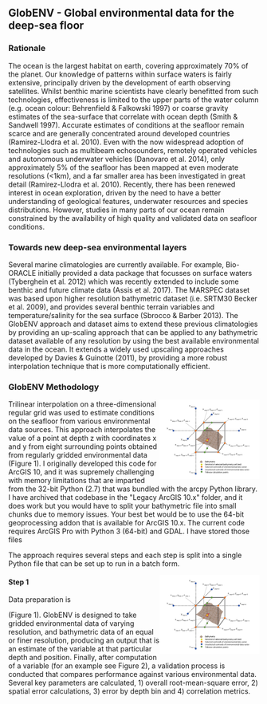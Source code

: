## GlobENV - Global environmental data for the deep-sea floor

### Rationale
The ocean is the largest habitat on earth, covering approximately 70% of the planet. Our knowledge of patterns within surface waters is fairly extensive, principally driven by the development of earth observing satellites. Whilst benthic marine scientists have clearly benefitted from such technologies, effectiveness is limited to the upper parts of the water column (e.g. ocean colour: Behrenfield & Falkowski 1997) or coarse gravity estimates of the sea-surface that correlate with ocean depth (Smith & Sandwell 1997). Accurate estimates of conditions at the seafloor remain scarce and are generally concentrated around developed countries (Ramirez-Llodra et al. 2010). Even with the now widespread adoption of technologies such as multibeam echosounders, remotely operated vehicles and autonomous underwater vehicles (Danovaro et al. 2014), only approximately 5% of the seafloor has been mapped at even moderate resolutions (<1km), and a far smaller area has been investigated in great detail (Ramirez-Llodra et al. 2010). Recently, there has been renewed interest in ocean exploration, driven by the need to have a better understanding of geological features, underwater resources and species distributions. However, studies in many parts of our ocean remain constrained by the availability of high quality and validated data on seafloor conditions.

### Towards new deep-sea environmental layers
Several marine climatologies are currently available. For example, Bio-ORACLE initially provided a data package that focusses on surface waters (Tyberghein et al. 2012) which was recently extended to include some benthic and future climate data (Assis et al. 2017). The MARSPEC dataset was based upon higher resolution bathymetric dataset (i.e. SRTM30 Becker et al. 2009), and provides several benthic terrain variables and temperature/salinity for the sea surface (Sbrocco & Barber 2013). The GlobENV approach and dataset aims to extend these previous climatologies by providing an up-scaling approach that can be applied to any bathymetric dataset available of any resolution by using the best available environmental data in the ocean. It extends a widely used upscaling approaches developed by Davies & Guinotte (2011), by providing a more robust interpolation technique that is more computationally efficient.

### GlobENV Methodology
<picture>
  <a href="./Images/Figure_1_light.png">
  <source media="(prefers-color-scheme: dark)" srcset="./Images/Figure_1_dark.png">
  <img alt="Text changing depending on mode. Light: 'So light!' Dark: 'So dark!'" src="./Images/Figure_1_light.png" width="200", align="right">
  </a>
</picture>
Trilinear interpolation on a three-dimensional regular grid was used to estimate conditions on the seafloor from various environmental data sources. This approach interpolates the value of a point at depth z with coordinates x and y from eight surrounding points obtained from regularly gridded environmental data (Figure 1). I originally developed this code for ArcGIS 10, and it was supremely challenging with memory limitations that are imparted from the 32-bit Python (2.7) that was bundled with the arcpy Python library. I have archived that codebase in the "Legacy ArcGIS 10.x" folder, and it does work but you would have to split your bathymetric file into small chunks due to memory issues. Your best bet would be to use the 64-bit geoprocessing addon that is available for ArcGIS 10.x. The current code requires ArcGIS Pro with Python 3 (64-bit) and GDAL. I have stored those files 

The approach requires several steps and each step is split into a single Python file that can be set up to run in a batch form.

<a href="./Images/Figure_1_light.png">
<picture>
  <source media="(prefers-color-scheme: dark)" srcset="./Images/Figure_1_dark.png">
  <source media="(prefers-color-scheme: light)" srcset="./Images/Figure_1_light.png">
  <img alt="Shows a black logo in light color mode and a white one in dark color mode." src="./Images/Figure_1_light.png" width="200", align="right">
</picture>
</a>

#### Step 1
Data preparation is 

 (Figure 1). GlobENV is designed to take gridded environmental data of varying resolution, and bathymetric data of an equal or finer resolution, producing an output that is an estimate of the variable at that particular depth and position. Finally, after computation of a variable (for an example see Figure 2), a validation process is conducted that compares performance against various environmental data. Several key parameters are calculated, 1) overall root-mean-square error, 2) spatial error calculations, 3) error by depth bin and 4) correlation metrics.



